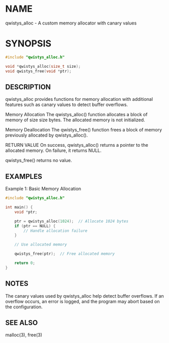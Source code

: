 # NAME
qwistys_alloc - A custom memory allocator with canary values

# SYNOPSIS
```c
#include "qwistys_alloc.h"

void *qwistys_alloc(size_t size);
void qwistys_free(void *ptr);
```

## DESCRIPTION
qwistys_alloc provides functions for memory allocation with additional features such as canary values to detect buffer overflows.

Memory Allocation
The qwistys_alloc() function allocates a block of memory of size size bytes. The allocated memory is not initialized.

Memory Deallocation
The qwistys_free() function frees a block of memory previously allocated by qwistys_alloc().

RETURN VALUE
On success, qwistys_alloc() returns a pointer to the allocated memory. On failure, it returns NULL.

qwistys_free() returns no value.

## EXAMPLES
Example 1: Basic Memory Allocation

```c
#include "qwistys_alloc.h"

int main() {
    void *ptr;

    ptr = qwistys_alloc(1024);  // Allocate 1024 bytes
    if (ptr == NULL) {
        // Handle allocation failure
    }

    // Use allocated memory

    qwistys_free(ptr);  // Free allocated memory

    return 0;
}
```
## NOTES
The canary values used by qwistys_alloc help detect buffer overflows. If an overflow occurs, an error is logged, and the program may abort based on the configuration.

## SEE ALSO
malloc(3), free(3)
